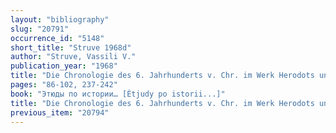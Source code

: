 ```yaml
---
layout: "bibliography"
slug: "20791"
occurrence_id: "5148"
short_title: "Struve 1968d"
author: "Struve, Vassili V."
publication_year: "1968"
title: "Die Chronologie des 6. Jahrhunderts v. Chr. im Werk Herodots und das Datum des Feldzuges des Dareios I. gegen die Skyhen des Schwarzmeergebietes (in Russ.)"
pages: "86-102, 237-242"
book: "Этюды по истории… [Ètjudy po istorii...]"
title: "Die Chronologie des 6. Jahrhunderts v. Chr. im Werk Herodots und das Datum des Feldzuges des Dareios I. gegen die Skyhen des Schwarzmeergebietes (in Russ.)"
previous_item: "20794"
---
```

